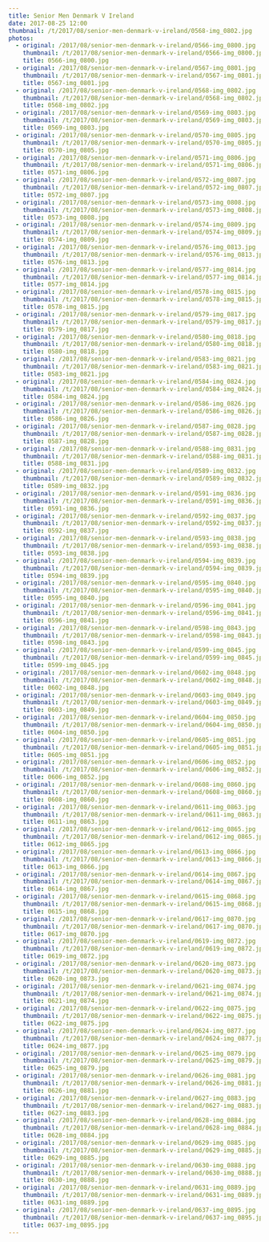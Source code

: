```yaml
---
title: Senior Men Denmark V Ireland
date: 2017-08-25 12:00
thumbnail: /t/2017/08/senior-men-denmark-v-ireland/0568-img_0802.jpg
photos:
  - original: /2017/08/senior-men-denmark-v-ireland/0566-img_0800.jpg
    thumbnail: /t/2017/08/senior-men-denmark-v-ireland/0566-img_0800.jpg
    title: 0566-img_0800.jpg
  - original: /2017/08/senior-men-denmark-v-ireland/0567-img_0801.jpg
    thumbnail: /t/2017/08/senior-men-denmark-v-ireland/0567-img_0801.jpg
    title: 0567-img_0801.jpg
  - original: /2017/08/senior-men-denmark-v-ireland/0568-img_0802.jpg
    thumbnail: /t/2017/08/senior-men-denmark-v-ireland/0568-img_0802.jpg
    title: 0568-img_0802.jpg
  - original: /2017/08/senior-men-denmark-v-ireland/0569-img_0803.jpg
    thumbnail: /t/2017/08/senior-men-denmark-v-ireland/0569-img_0803.jpg
    title: 0569-img_0803.jpg
  - original: /2017/08/senior-men-denmark-v-ireland/0570-img_0805.jpg
    thumbnail: /t/2017/08/senior-men-denmark-v-ireland/0570-img_0805.jpg
    title: 0570-img_0805.jpg
  - original: /2017/08/senior-men-denmark-v-ireland/0571-img_0806.jpg
    thumbnail: /t/2017/08/senior-men-denmark-v-ireland/0571-img_0806.jpg
    title: 0571-img_0806.jpg
  - original: /2017/08/senior-men-denmark-v-ireland/0572-img_0807.jpg
    thumbnail: /t/2017/08/senior-men-denmark-v-ireland/0572-img_0807.jpg
    title: 0572-img_0807.jpg
  - original: /2017/08/senior-men-denmark-v-ireland/0573-img_0808.jpg
    thumbnail: /t/2017/08/senior-men-denmark-v-ireland/0573-img_0808.jpg
    title: 0573-img_0808.jpg
  - original: /2017/08/senior-men-denmark-v-ireland/0574-img_0809.jpg
    thumbnail: /t/2017/08/senior-men-denmark-v-ireland/0574-img_0809.jpg
    title: 0574-img_0809.jpg
  - original: /2017/08/senior-men-denmark-v-ireland/0576-img_0813.jpg
    thumbnail: /t/2017/08/senior-men-denmark-v-ireland/0576-img_0813.jpg
    title: 0576-img_0813.jpg
  - original: /2017/08/senior-men-denmark-v-ireland/0577-img_0814.jpg
    thumbnail: /t/2017/08/senior-men-denmark-v-ireland/0577-img_0814.jpg
    title: 0577-img_0814.jpg
  - original: /2017/08/senior-men-denmark-v-ireland/0578-img_0815.jpg
    thumbnail: /t/2017/08/senior-men-denmark-v-ireland/0578-img_0815.jpg
    title: 0578-img_0815.jpg
  - original: /2017/08/senior-men-denmark-v-ireland/0579-img_0817.jpg
    thumbnail: /t/2017/08/senior-men-denmark-v-ireland/0579-img_0817.jpg
    title: 0579-img_0817.jpg
  - original: /2017/08/senior-men-denmark-v-ireland/0580-img_0818.jpg
    thumbnail: /t/2017/08/senior-men-denmark-v-ireland/0580-img_0818.jpg
    title: 0580-img_0818.jpg
  - original: /2017/08/senior-men-denmark-v-ireland/0583-img_0821.jpg
    thumbnail: /t/2017/08/senior-men-denmark-v-ireland/0583-img_0821.jpg
    title: 0583-img_0821.jpg
  - original: /2017/08/senior-men-denmark-v-ireland/0584-img_0824.jpg
    thumbnail: /t/2017/08/senior-men-denmark-v-ireland/0584-img_0824.jpg
    title: 0584-img_0824.jpg
  - original: /2017/08/senior-men-denmark-v-ireland/0586-img_0826.jpg
    thumbnail: /t/2017/08/senior-men-denmark-v-ireland/0586-img_0826.jpg
    title: 0586-img_0826.jpg
  - original: /2017/08/senior-men-denmark-v-ireland/0587-img_0828.jpg
    thumbnail: /t/2017/08/senior-men-denmark-v-ireland/0587-img_0828.jpg
    title: 0587-img_0828.jpg
  - original: /2017/08/senior-men-denmark-v-ireland/0588-img_0831.jpg
    thumbnail: /t/2017/08/senior-men-denmark-v-ireland/0588-img_0831.jpg
    title: 0588-img_0831.jpg
  - original: /2017/08/senior-men-denmark-v-ireland/0589-img_0832.jpg
    thumbnail: /t/2017/08/senior-men-denmark-v-ireland/0589-img_0832.jpg
    title: 0589-img_0832.jpg
  - original: /2017/08/senior-men-denmark-v-ireland/0591-img_0836.jpg
    thumbnail: /t/2017/08/senior-men-denmark-v-ireland/0591-img_0836.jpg
    title: 0591-img_0836.jpg
  - original: /2017/08/senior-men-denmark-v-ireland/0592-img_0837.jpg
    thumbnail: /t/2017/08/senior-men-denmark-v-ireland/0592-img_0837.jpg
    title: 0592-img_0837.jpg
  - original: /2017/08/senior-men-denmark-v-ireland/0593-img_0838.jpg
    thumbnail: /t/2017/08/senior-men-denmark-v-ireland/0593-img_0838.jpg
    title: 0593-img_0838.jpg
  - original: /2017/08/senior-men-denmark-v-ireland/0594-img_0839.jpg
    thumbnail: /t/2017/08/senior-men-denmark-v-ireland/0594-img_0839.jpg
    title: 0594-img_0839.jpg
  - original: /2017/08/senior-men-denmark-v-ireland/0595-img_0840.jpg
    thumbnail: /t/2017/08/senior-men-denmark-v-ireland/0595-img_0840.jpg
    title: 0595-img_0840.jpg
  - original: /2017/08/senior-men-denmark-v-ireland/0596-img_0841.jpg
    thumbnail: /t/2017/08/senior-men-denmark-v-ireland/0596-img_0841.jpg
    title: 0596-img_0841.jpg
  - original: /2017/08/senior-men-denmark-v-ireland/0598-img_0843.jpg
    thumbnail: /t/2017/08/senior-men-denmark-v-ireland/0598-img_0843.jpg
    title: 0598-img_0843.jpg
  - original: /2017/08/senior-men-denmark-v-ireland/0599-img_0845.jpg
    thumbnail: /t/2017/08/senior-men-denmark-v-ireland/0599-img_0845.jpg
    title: 0599-img_0845.jpg
  - original: /2017/08/senior-men-denmark-v-ireland/0602-img_0848.jpg
    thumbnail: /t/2017/08/senior-men-denmark-v-ireland/0602-img_0848.jpg
    title: 0602-img_0848.jpg
  - original: /2017/08/senior-men-denmark-v-ireland/0603-img_0849.jpg
    thumbnail: /t/2017/08/senior-men-denmark-v-ireland/0603-img_0849.jpg
    title: 0603-img_0849.jpg
  - original: /2017/08/senior-men-denmark-v-ireland/0604-img_0850.jpg
    thumbnail: /t/2017/08/senior-men-denmark-v-ireland/0604-img_0850.jpg
    title: 0604-img_0850.jpg
  - original: /2017/08/senior-men-denmark-v-ireland/0605-img_0851.jpg
    thumbnail: /t/2017/08/senior-men-denmark-v-ireland/0605-img_0851.jpg
    title: 0605-img_0851.jpg
  - original: /2017/08/senior-men-denmark-v-ireland/0606-img_0852.jpg
    thumbnail: /t/2017/08/senior-men-denmark-v-ireland/0606-img_0852.jpg
    title: 0606-img_0852.jpg
  - original: /2017/08/senior-men-denmark-v-ireland/0608-img_0860.jpg
    thumbnail: /t/2017/08/senior-men-denmark-v-ireland/0608-img_0860.jpg
    title: 0608-img_0860.jpg
  - original: /2017/08/senior-men-denmark-v-ireland/0611-img_0863.jpg
    thumbnail: /t/2017/08/senior-men-denmark-v-ireland/0611-img_0863.jpg
    title: 0611-img_0863.jpg
  - original: /2017/08/senior-men-denmark-v-ireland/0612-img_0865.jpg
    thumbnail: /t/2017/08/senior-men-denmark-v-ireland/0612-img_0865.jpg
    title: 0612-img_0865.jpg
  - original: /2017/08/senior-men-denmark-v-ireland/0613-img_0866.jpg
    thumbnail: /t/2017/08/senior-men-denmark-v-ireland/0613-img_0866.jpg
    title: 0613-img_0866.jpg
  - original: /2017/08/senior-men-denmark-v-ireland/0614-img_0867.jpg
    thumbnail: /t/2017/08/senior-men-denmark-v-ireland/0614-img_0867.jpg
    title: 0614-img_0867.jpg
  - original: /2017/08/senior-men-denmark-v-ireland/0615-img_0868.jpg
    thumbnail: /t/2017/08/senior-men-denmark-v-ireland/0615-img_0868.jpg
    title: 0615-img_0868.jpg
  - original: /2017/08/senior-men-denmark-v-ireland/0617-img_0870.jpg
    thumbnail: /t/2017/08/senior-men-denmark-v-ireland/0617-img_0870.jpg
    title: 0617-img_0870.jpg
  - original: /2017/08/senior-men-denmark-v-ireland/0619-img_0872.jpg
    thumbnail: /t/2017/08/senior-men-denmark-v-ireland/0619-img_0872.jpg
    title: 0619-img_0872.jpg
  - original: /2017/08/senior-men-denmark-v-ireland/0620-img_0873.jpg
    thumbnail: /t/2017/08/senior-men-denmark-v-ireland/0620-img_0873.jpg
    title: 0620-img_0873.jpg
  - original: /2017/08/senior-men-denmark-v-ireland/0621-img_0874.jpg
    thumbnail: /t/2017/08/senior-men-denmark-v-ireland/0621-img_0874.jpg
    title: 0621-img_0874.jpg
  - original: /2017/08/senior-men-denmark-v-ireland/0622-img_0875.jpg
    thumbnail: /t/2017/08/senior-men-denmark-v-ireland/0622-img_0875.jpg
    title: 0622-img_0875.jpg
  - original: /2017/08/senior-men-denmark-v-ireland/0624-img_0877.jpg
    thumbnail: /t/2017/08/senior-men-denmark-v-ireland/0624-img_0877.jpg
    title: 0624-img_0877.jpg
  - original: /2017/08/senior-men-denmark-v-ireland/0625-img_0879.jpg
    thumbnail: /t/2017/08/senior-men-denmark-v-ireland/0625-img_0879.jpg
    title: 0625-img_0879.jpg
  - original: /2017/08/senior-men-denmark-v-ireland/0626-img_0881.jpg
    thumbnail: /t/2017/08/senior-men-denmark-v-ireland/0626-img_0881.jpg
    title: 0626-img_0881.jpg
  - original: /2017/08/senior-men-denmark-v-ireland/0627-img_0883.jpg
    thumbnail: /t/2017/08/senior-men-denmark-v-ireland/0627-img_0883.jpg
    title: 0627-img_0883.jpg
  - original: /2017/08/senior-men-denmark-v-ireland/0628-img_0884.jpg
    thumbnail: /t/2017/08/senior-men-denmark-v-ireland/0628-img_0884.jpg
    title: 0628-img_0884.jpg
  - original: /2017/08/senior-men-denmark-v-ireland/0629-img_0885.jpg
    thumbnail: /t/2017/08/senior-men-denmark-v-ireland/0629-img_0885.jpg
    title: 0629-img_0885.jpg
  - original: /2017/08/senior-men-denmark-v-ireland/0630-img_0888.jpg
    thumbnail: /t/2017/08/senior-men-denmark-v-ireland/0630-img_0888.jpg
    title: 0630-img_0888.jpg
  - original: /2017/08/senior-men-denmark-v-ireland/0631-img_0889.jpg
    thumbnail: /t/2017/08/senior-men-denmark-v-ireland/0631-img_0889.jpg
    title: 0631-img_0889.jpg
  - original: /2017/08/senior-men-denmark-v-ireland/0637-img_0895.jpg
    thumbnail: /t/2017/08/senior-men-denmark-v-ireland/0637-img_0895.jpg
    title: 0637-img_0895.jpg
---
```

